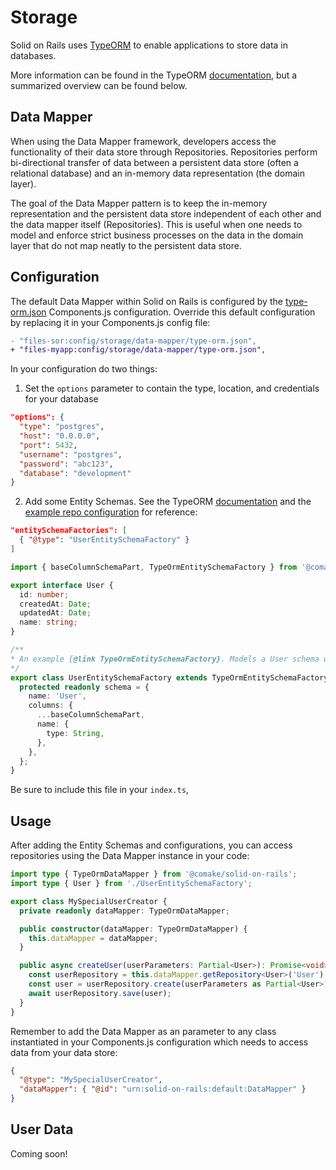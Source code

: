 # Storage

Solid on Rails uses [TypeORM](https://typeorm.io/) to enable applications to store data in databases. 

More information can be found in the TypeORM [documentation](https://typeorm.io/), but a summarized overview can be found below.

## Data Mapper 

When using the Data Mapper framework, developers access the functionality of their data store through Repositories. Repositories perform bi-directional transfer of data between a persistent data store (often a relational database) and an in-memory data representation (the domain layer). 

The goal of the Data Mapper pattern is to keep the in-memory representation and the persistent data store independent of each other and the data mapper itself (Repositories). This is useful when one needs to model and enforce strict business processes on the data in the domain layer that do not map neatly to the persistent data store.

## Configuration

The default Data Mapper within Solid on Rails is configured by the [type-orm.json](https://github.com/comake/solid-on-rails/blob/main/config/storage/data-mapper/type-orm.json) Components.js configuration. Override this default configuration by replacing it in your Components.js config file:

```diff
- "files-sor:config/storage/data-mapper/type-orm.json",
+ "files-myapp:config/storage/data-mapper/type-orm.json",
```

In your configuration do two things:

1. Set the `options` parameter to contain the type, location, and credentials for your database
  ```json
  "options": {
    "type": "postgres",
    "host": "0.0.0.0",
    "port": 5432,
    "username": "postgres",
    "password": "abc123",
    "database": "development"
  }
  ```

2. Add some Entity Schemas. See the TypeORM [documentation](https://typeorm.io/separating-entity-definition) and the [example repo configuration](https://github.com/comake/example-solid-on-rails-app/blob/main/config/storage/data-mapper/type-orm.json) for reference:

  ```json
  "entitySchemaFactories": [
    { "@type": "UserEntitySchemaFactory" }
  ]
  ```

  ```ts
  import { baseColumnSchemaPart, TypeOrmEntitySchemaFactory } from '@comake/solid-on-rails';

  export interface User {
    id: number;
    createdAt: Date;
    updatedAt: Date;
    name: string;
  }

  /**
  * An example {@link TypeOrmEntitySchemaFactory}. Models a User schema with base columns and a name.
  */
  export class UserEntitySchemaFactory extends TypeOrmEntitySchemaFactory<User> {
    protected readonly schema = {
      name: 'User',
      columns: {
        ...baseColumnSchemaPart,
        name: {
          type: String,
        },
      },
    };
  }
  ```

  Be sure to include this file in your `index.ts`,


## Usage

After adding the Entity Schemas and configurations, you can access repositories using the Data Mapper instance in your code:

  ```ts
  import type { TypeOrmDataMapper } from '@comake/solid-on-rails';
  import type { User } from './UserEntitySchemaFactory';

  export class MySpecialUserCreator {
    private readonly dataMapper: TypeOrmDataMapper;

    public constructor(dataMapper: TypeOrmDataMapper) {
      this.dataMapper = dataMapper;
    }

    public async createUser(userParameters: Partial<User>): Promise<void> {
      const userRepository = this.dataMapper.getRepository<User>('User');
      const user = userRepository.create(userParameters as Partial<User>);
      await userRepository.save(user);
    }
  }
  ```

  Remember to add the Data Mapper as an parameter to any class instantiated in your Components.js  configuration which needs to access data from your data store:
  ```json
  {
    "@type": "MySpecialUserCreator",
    "dataMapper": { "@id": "urn:solid-on-rails:default:DataMapper" }
  }
  ```

  ## User Data

  Coming soon!